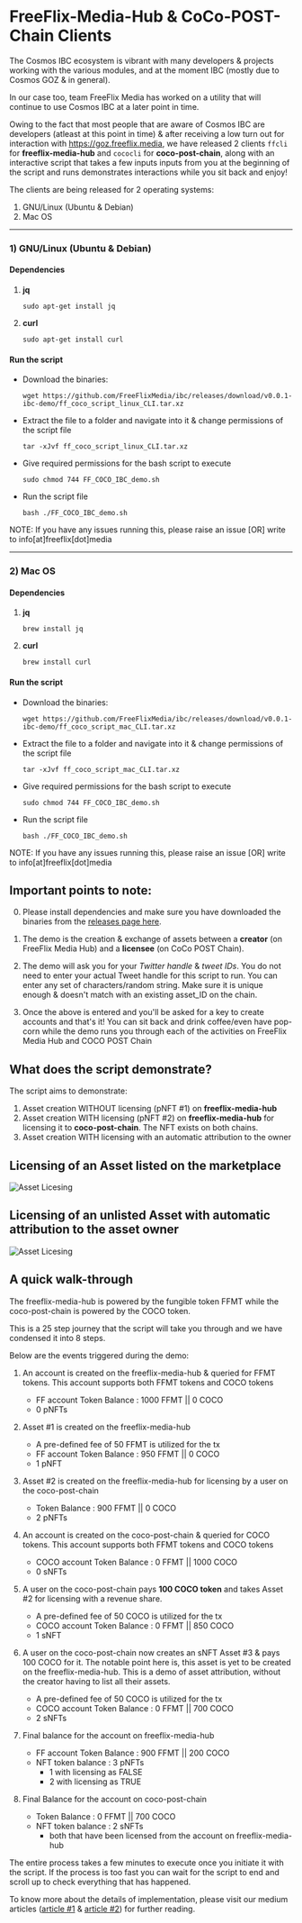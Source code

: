 FreeFlix-Media-Hub & CoCo-POST-Chain Clients
==

The Cosmos IBC ecosystem is vibrant with many developers & projects working with the various modules, and at the moment IBC (mostly due to Cosmos GOZ & in general).

In our case too, team FreeFlix Media has worked on a utility that will continue to use Cosmos IBC at a later point in time.

Owing to the fact that most people that are aware of Cosmos IBC are developers (atleast at this point in time) & after receiving a low turn out for interaction with https://goz.freeflix.media, we have released 2 clients ```ffcli``` for **freeflix-media-hub** and ```cococli``` for **coco-post-chain**, along with an interactive script that takes a few inputs inputs from you at the beginning of the script and runs demonstrates interactions while you sit back and enjoy!

The clients are being released for 2 operating systems:

1) GNU/Linux (Ubuntu & Debian)
2) Mac OS

-----

### 1) GNU/Linux (Ubuntu & Debian)

#### Dependencies

1) **jq**

    ``` sudo apt-get install jq ```

2) **curl**

    ``` sudo apt-get install curl ```

#### Run the script

- Download the binaries:

  ```wget https://github.com/FreeFlixMedia/ibc/releases/download/v0.0.1-ibc-demo/ff_coco_script_linux_CLI.tar.xz```
  
- Extract the file to a folder and navigate into it & change permissions of the script file
 
    ```tar -xJvf ff_coco_script_linux_CLI.tar.xz```

- Give required permissions for the bash script to execute

    `sudo chmod 744 FF_COCO_IBC_demo.sh`

- Run the script file

  `bash ./FF_COCO_IBC_demo.sh`
  
NOTE: If you have any issues running this, please raise an issue [OR] write to info[at]freeflix[dot]media

---------

### 2) Mac OS

#### Dependencies

1) **jq**

    ``` brew install jq ```

2) **curl**

    ``` brew install curl ```


#### Run the script

- Download the binaries:

  ```wget https://github.com/FreeFlixMedia/ibc/releases/download/v0.0.1-ibc-demo/ff_coco_script_mac_CLI.tar.xz```
  
- Extract the file to a folder and navigate into it & change permissions of the script file
 
    ```tar -xJvf ff_coco_script_mac_CLI.tar.xz```

- Give required permissions for the bash script to execute

    `sudo chmod 744 FF_COCO_IBC_demo.sh`

- Run the script file

  `bash ./FF_COCO_IBC_demo.sh`
  
NOTE: If you have any issues running this, please raise an issue [OR] write to info[at]freeflix[dot]media

Important points to note:
---

0. Please install dependencies and make sure you have downloaded the binaries from the [releases page here](https://github.com/FreeFlixMedia/ibc/releases/tag/v0.0.1-ibc-demo).

1. The demo is the creation & exchange of assets between a **creator** (on FreeFlix Media Hub) and a **licensee** (on CoCo POST Chain).

2. The demo will ask you for your *Twitter handle* & *tweet IDs*. You do not need to enter your actual Tweet handle for this script to run. You can enter any set of characters/random string. Make sure it is unique enough & doesn't match with an existing asset_ID on the chain.

3. Once the above is entered and you'll be asked for a key to create accounts and that's it! You can sit back and drink coffee/even have pop-corn while the demo runs you through each of the activities on FreeFlix Media Hub and COCO POST Chain

What does the script demonstrate?
---

The script aims to demonstrate:

1. Asset creation WITHOUT licensing (pNFT #1) on **freeflix-media-hub**
2. Asset creation WITH licensing (pNFT #2) on **freeflix-media-hub** for licensing it to **coco-post-chain**. The NFT exists on both chains.
3. Asset creation WITH licensing with an automatic attribution to the owner

Licensing of an Asset listed on the marketplace
---

![Asset Licesing](https://raw.githubusercontent.com/FreeFlixMedia/ibc/master/goz/media/FreeFlixMedia_CosmicCompass_CosmosGOZ_ListedAssetExchangeFROM_FF_to_COCO.png)

Licensing of an unlisted Asset with automatic attribution to the asset owner
---

![Asset Licesing](https://raw.githubusercontent.com/FreeFlixMedia/ibc/master/goz/media/FreeFlixMedia_CosmicCompass_CosmosGOZ_UnlistedAssetExchange_FROM_COCO_2_FreeFlix_and_back.png)


A quick walk-through
---

The freeflix-media-hub is powered by the fungible token FFMT while the coco-post-chain is powered by the COCO token.

This is a 25 step journey that the script will take you through and we have condensed it into 8 steps. 

Below are the events triggered during the demo:

1) An account is created on the freeflix-media-hub & queried for FFMT tokens. This account supports both FFMT tokens and COCO tokens
    - FF account Token Balance : 1000 FFMT || 0 COCO
    - 0 pNFTs

2) Asset #1 is created on the freeflix-media-hub
    - A pre-defined fee of 50 FFMT is utilized for the tx
    - FF account Token Balance : 950 FFMT || 0 COCO
    - 1 pNFT

3) Asset #2 is created on the freeflix-media-hub for licensing by a user on the coco-post-chain
    - Token Balance : 900 FFMT || 0 COCO
    - 2 pNFTs

4) An account is created on the coco-post-chain & queried for COCO tokens. This account supports both FFMT tokens and COCO tokens
    - COCO account Token Balance : 0 FFMT || 1000 COCO
    - 0 sNFTs

5) A user on the coco-post-chain pays **100 COCO token** and takes Asset #2 for licensing with a revenue share.
    - A pre-defined fee of 50 COCO is utilized for the tx
    - COCO account Token Balance : 0 FFMT || 850 COCO
    - 1 sNFT

6) A user on the coco-post-chain now creates an sNFT Asset #3 & pays 100 COCO for it. The notable point here is, this asset is yet to be created on the freeflix-media-hub. This is a demo of asset attribution, without the creator having to list all their assets.
    - A pre-defined fee of 50 COCO is utilized for the tx
    - COCO account Token Balance : 0 FFMT || 700 COCO
    - 2 sNFTs

7) Final balance for the account on freeflix-media-hub
    - FF account Token Balance : 900 FFMT || 200 COCO
    - NFT token balance : 3 pNFTs
        - 1 with licensing as FALSE
        - 2 with licensing as TRUE

8) Final Balance for the account on coco-post-chain
    - Token Balance : 0 FFMT || 700 COCO
    - NFT token balance : 2 sNFTs
        - both that have been licensed from the account on freeflix-media-hub

The entire process takes a few minutes to execute once you initiate it with the script. If the process is too fast you can wait for the script to end and scroll up to check everything that has happened.

To know more about the details of implementation, please visit our medium articles ([article #1](https://medium.com/freeflix/community-powered-linear-broadcast-using-cosmos-ibc-by-freeflix-media-cosmic-compass-coco-bfb00b4584b9) & [article #2](https://medium.com/freeflix/community-powered-linear-broadcast-using-cosmos-ibc-by-freeflix-media-cosmic-compass-coco-bfb00b4584b9)) for further reading.
